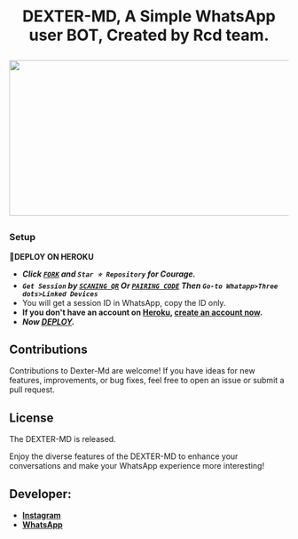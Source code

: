  <h1 align="center" ⚔ DEXTER MD ⚔ </h1>
<p align="center"> DEXTER-MD, A Simple WhatsApp user BOT, Created by Rcd team.
</p>



<img src="[https://telegra.ph/file/7d08ef891cbe7d31e682b.jpg]" width="540" height="280" />
</p>

### Setup

**📌DEPLOY ON HEROKU**
   - ***Click [`FORK`](https://github.com/franceking1/Flash-Md/fork) and `Star ⭐ Repository` for Courage.***
   - ***`Get Session` by [`SCANING QR`](https://flash-md-qr.onrender.com) Or [`PAIRING CODE`](https://flashmd-session-5fea4d73011f.herokuapp.com/pair) Then `Go-to Whatapp>Three dots>Linked Devices`***
   - You will get a session ID in WhatsApp, copy the ID only.
   - **If you don't have an account on [Heroku](https://signup.heroku.com/), [create an account now](https://signup.heroku.com/).**
   - ***Now [DEPLOY](https://dashboard.heroku.com/new?template=https://github.com/franceking1/Flash-Md).***


## Contributions

Contributions to Dexter-Md are welcome! If you have ideas for new features, improvements, or bug fixes, feel free to open an issue or submit a pull request.

## License

The DEXTER-MD is released.

Enjoy the diverse features of the DEXTER-MD  to enhance your conversations and make your WhatsApp experience more interesting!

## Developer:

- [**Instagram**](https://instagram.com/france.king1)
- [**WhatsApp**](https://wa.me/94789958225)

